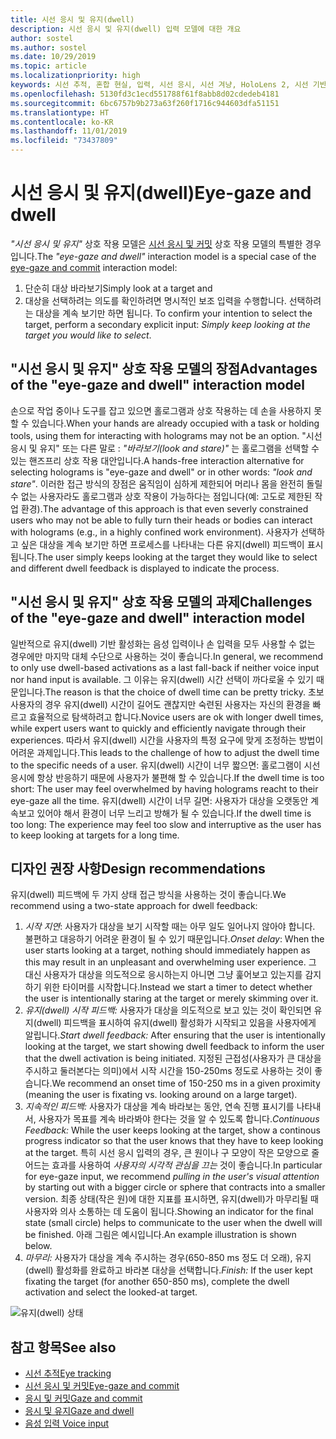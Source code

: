 ```yaml
---
title: 시선 응시 및 유지(dwell)
description: 시선 응시 및 유지(dwell) 입력 모델에 대한 개요
author: sostel
ms.author: sostel
ms.date: 10/29/2019
ms.topic: article
ms.localizationpriority: high
keywords: 시선 추적, 혼합 현실, 입력, 시선 응시, 시선 겨냥, HoloLens 2, 시선 기반 선택, 유지(dwell)
ms.openlocfilehash: 5130fd3c1ecd551788f61f8abb8d02cdedeb4181
ms.sourcegitcommit: 6bc6757b9b273a63f260f1716c944603dfa51151
ms.translationtype: HT
ms.contentlocale: ko-KR
ms.lasthandoff: 11/01/2019
ms.locfileid: "73437809"
---
```

# <a name="eye-gaze-and-dwell"></a><span data-ttu-id="3ed51-104">시선 응시 및 유지(dwell)</span><span class="sxs-lookup"><span data-stu-id="3ed51-104">Eye-gaze and dwell</span></span>

<span data-ttu-id="3ed51-105">_"시선 응시 및 유지"_ 상호 작용 모델은 [시선 응시 및 커밋](gaze-and-commit.md) 상호 작용 모델의 특별한 경우입니다.</span><span class="sxs-lookup"><span data-stu-id="3ed51-105">The _"eye-gaze and dwell"_ interaction model is a special case of the [eye-gaze and commit](gaze-and-commit.md) interaction model:</span></span>
1. <span data-ttu-id="3ed51-106">단순히 대상 바라보기</span><span class="sxs-lookup"><span data-stu-id="3ed51-106">Simply look at a target and</span></span> 
2. <span data-ttu-id="3ed51-107">대상을 선택하려는 의도를 확인하려면 명시적인 보조 입력을 수행합니다. 선택하려는 대상을 계속 보기만 하면 됩니다. </span><span class="sxs-lookup"><span data-stu-id="3ed51-107">To confirm your intention to select the target, perform a secondary explicit input: _Simply keep looking at the target you would like to select_.</span></span>

## <a name="advantages-of-the-eye-gaze-and-dwell-interaction-model"></a><span data-ttu-id="3ed51-108">"시선 응시 및 유지" 상호 작용 모델의 장점</span><span class="sxs-lookup"><span data-stu-id="3ed51-108">Advantages of the "eye-gaze and dwell" interaction model</span></span> 
<span data-ttu-id="3ed51-109">손으로 작업 중이나 도구를 잡고 있으면 홀로그램과 상호 작용하는 데 손을 사용하지 못할 수 있습니다.</span><span class="sxs-lookup"><span data-stu-id="3ed51-109">When your hands are already occupied with a task or holding tools, using them for interacting with holograms may not be an option.</span></span>
<span data-ttu-id="3ed51-110">"시선 응시 및 유지" 또는 다른 말로 : _"바라보기(look and stare)"_ 는 홀로그램을 선택할 수 있는 핸즈프리 상호 작용 대안입니다.</span><span class="sxs-lookup"><span data-stu-id="3ed51-110">A hands-free interaction alternative for selecting holograms is "eye-gaze and dwell" or in other words: _"look and stare"_.</span></span> <span data-ttu-id="3ed51-111">이러한 접근 방식의 장점은 움직임이 심하게 제한되어 머리나 몸을 완전히 돌릴 수 없는 사용자라도 홀로그램과 상호 작용이 가능하다는 점입니다(예: 고도로 제한된 작업 환경).</span><span class="sxs-lookup"><span data-stu-id="3ed51-111">The advantage of this approach is that even severly constrained users who may not be able to fully turn their heads or bodies can interact with holograms (e.g., in a highly confined work environment).</span></span>
<span data-ttu-id="3ed51-112">사용자가 선택하고 싶은 대상을 계속 보기만 하면 프로세스를 나타내는 다른 유지(dwell) 피드백이 표시됩니다.</span><span class="sxs-lookup"><span data-stu-id="3ed51-112">The user simply keeps looking at the target they would like to select and different dwell feedback is displayed to indicate the process.</span></span>


## <a name="challenges-of-the-eye-gaze-and-dwell-interaction-model"></a><span data-ttu-id="3ed51-113">"시선 응시 및 유지" 상호 작용 모델의 과제</span><span class="sxs-lookup"><span data-stu-id="3ed51-113">Challenges of the "eye-gaze and dwell" interaction model</span></span>
<span data-ttu-id="3ed51-114">일반적으로 유지(dwell) 기반 활성화는 음성 입력이나 손 입력을 모두 사용할 수 없는 경우에만 마지막 대체 수단으로 사용하는 것이 좋습니다.</span><span class="sxs-lookup"><span data-stu-id="3ed51-114">In general, we  recommend to only use dwell-based activations as a last fall-back if neither voice input nor hand input is available.</span></span> <span data-ttu-id="3ed51-115">그 이유는 유지(dwell) 시간 선택이 까다로울 수 있기 때문입니다.</span><span class="sxs-lookup"><span data-stu-id="3ed51-115">The reason is that the choice of dwell time can be pretty tricky.</span></span> <span data-ttu-id="3ed51-116">초보 사용자의 경우 유지(dwell) 시간이 길어도 괜찮지만 숙련된 사용자는 자신의 환경을 빠르고 효율적으로 탐색하려고 합니다.</span><span class="sxs-lookup"><span data-stu-id="3ed51-116">Novice users are ok with longer dwell times, while expert users want to quickly and efficiently navigate through their experiences.</span></span> <span data-ttu-id="3ed51-117">따라서 유지(dwell) 시간을 사용자의 특정 요구에 맞게 조정하는 방법이 어려운 과제입니다.</span><span class="sxs-lookup"><span data-stu-id="3ed51-117">This leads to the challenge of how to adjust the dwell time to the specific needs of a user.</span></span>
<span data-ttu-id="3ed51-118">유지(dwell) 시간이 너무 짧으면: 홀로그램이 시선 응시에 항상 반응하기 때문에 사용자가 불편해 할 수 있습니다.</span><span class="sxs-lookup"><span data-stu-id="3ed51-118">If the dwell time is too short: The user may feel overwhelmed by having holograms reacht to their eye-gaze all the time.</span></span> <span data-ttu-id="3ed51-119">유지(dwell) 시간이 너무 길면: 사용자가 대상을 오랫동안 계속보고 있어야 해서 환경이 너무 느리고 방해가 될 수 있습니다.</span><span class="sxs-lookup"><span data-stu-id="3ed51-119">If the dwell time is too long: The experience may feel too slow and interruptive as the user has to keep looking at targets for a long time.</span></span>

## <a name="design-recommendations"></a><span data-ttu-id="3ed51-120">디자인 권장 사항</span><span class="sxs-lookup"><span data-stu-id="3ed51-120">Design recommendations</span></span>
<span data-ttu-id="3ed51-121">유지(dwell) 피드백에 두 가지 상태 접근 방식을 사용하는 것이 좋습니다.</span><span class="sxs-lookup"><span data-stu-id="3ed51-121">We recommend using a two-state approach for dwell feedback:</span></span>
1. <span data-ttu-id="3ed51-122">*시작 지연*: 사용자가 대상을 보기 시작할 때는 아무 일도 일어나지 않아야 합니다. 불편하고 대응하기 어려운 환경이 될 수 있기 때문입니다.</span><span class="sxs-lookup"><span data-stu-id="3ed51-122">*Onset delay*: When the user starts looking at a target, nothing should immediately happen as this may result in an unpleasant and overwhelming user experience.</span></span> <span data-ttu-id="3ed51-123">그 대신 사용자가 대상을 의도적으로 응시하는지 아니면 그냥 훑어보고 있는지를 감지하기 위한 타이머를 시작합니다.</span><span class="sxs-lookup"><span data-stu-id="3ed51-123">Instead we start a timer to detect whether the user is intentionally staring at the target or merely skimming over it.</span></span>
2. <span data-ttu-id="3ed51-124">*유지(dwell) 시작 피드백:* 사용자가 대상을 의도적으로 보고 있는 것이 확인되면 유지(dwell) 피드백을 표시하여 유지(dwell) 활성화가 시작되고 있음을 사용자에게 알립니다.</span><span class="sxs-lookup"><span data-stu-id="3ed51-124">*Start dwell feedback:* After ensuring that the user is intentionally looking at the target, we start showing dwell feedback to inform the user that the dwell activation is being initiated.</span></span> <span data-ttu-id="3ed51-125">지정된 근접성(사용자가 큰 대상을 주시하고 둘러본다는 의미)에서 시작 시간을 150-250ms 정도로 사용하는 것이 좋습니다.</span><span class="sxs-lookup"><span data-stu-id="3ed51-125">We recommend an onset time of 150-250 ms in a given proximity (meaning the user is fixating vs. looking around on a large target).</span></span>  
3. <span data-ttu-id="3ed51-126">*지속적인 피드백:* 사용자가 대상을 계속 바라보는 동안, 연속 진행 표시기를 나타내서, 사용자가 목표를 계속 바라봐야 한다는 것을 알 수 있도록 합니다.</span><span class="sxs-lookup"><span data-stu-id="3ed51-126">*Continuous Feedback:* While the user keeps looking at the target, show a continous progress indicator so that the user knows that they have to keep looking at the target.</span></span> <span data-ttu-id="3ed51-127">특히 시선 응시 입력의 경우, 큰 원이나 구 모양이 작은 모양으로 줄어드는 효과를 사용하여 _사용자의 시각적 관심을 끄는_ 것이 좋습니다.</span><span class="sxs-lookup"><span data-stu-id="3ed51-127">In particular for eye-gaze input, we recommend _pulling in the user's visual attention_ by starting out with a bigger circle or sphere that contracts into a smaller version.</span></span> <span data-ttu-id="3ed51-128">최종 상태(작은 원)에 대한 지표를 표시하면, 유지(dwell)가 마무리될 때 사용자와 의사 소통하는 데 도움이 됩니다.</span><span class="sxs-lookup"><span data-stu-id="3ed51-128">Showing an indicator for the final state (small circle) helps to communicate to the user when the dwell will be finished.</span></span> <span data-ttu-id="3ed51-129">아래 그림은 예시입니다.</span><span class="sxs-lookup"><span data-stu-id="3ed51-129">An example illustration is shown below.</span></span> 
4. <span data-ttu-id="3ed51-130">*마무리:* 사용자가 대상을 계속 주시하는 경우(650-850 ms 정도 더 오래), 유지(dwell) 활성화를 완료하고 바라본 대상을 선택합니다.</span><span class="sxs-lookup"><span data-stu-id="3ed51-130">*Finish:* If the user kept fixating the target (for another 650-850 ms), complete the dwell activation and select the looked-at target.</span></span>

![유지(dwell) 상태](images/eyes_dwellstate_recommendation.png)<br>

## <a name="see-also"></a><span data-ttu-id="3ed51-132">참고 항목</span><span class="sxs-lookup"><span data-stu-id="3ed51-132">See also</span></span>
* [<span data-ttu-id="3ed51-133">시선 추적</span><span class="sxs-lookup"><span data-stu-id="3ed51-133">Eye tracking</span></span>](eye-tracking.md)
* [<span data-ttu-id="3ed51-134">시선 응시 및 커밋</span><span class="sxs-lookup"><span data-stu-id="3ed51-134">Eye-gaze and commit</span></span>](gaze-and-commit-eyes.md)
* [<span data-ttu-id="3ed51-135">응시 및 커밋</span><span class="sxs-lookup"><span data-stu-id="3ed51-135">Gaze and commit</span></span>](gaze-and-commit.md)
* [<span data-ttu-id="3ed51-136">응시 및 유지</span><span class="sxs-lookup"><span data-stu-id="3ed51-136">Gaze and dwell</span></span>](gaze-and-dwell.md)
* [<span data-ttu-id="3ed51-137">음성 입력 </span><span class="sxs-lookup"><span data-stu-id="3ed51-137">Voice input</span></span>](voice-design.md)
